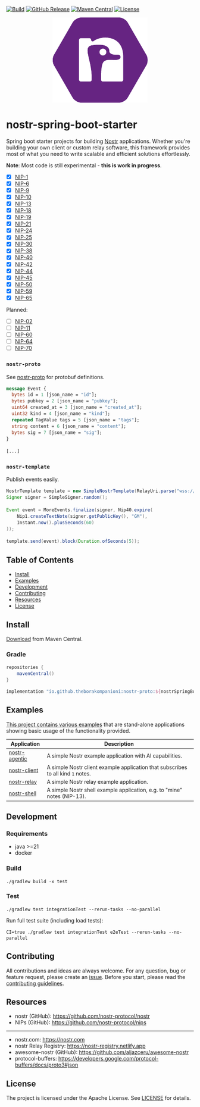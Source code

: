 [![Build](https://github.com/theborakompanioni/nostr-spring-boot-starter/actions/workflows/build.yml/badge.svg)](https://github.com/theborakompanioni/nostr-spring-boot-starter/actions/workflows/build.yml)
[![GitHub Release](https://img.shields.io/github/release/theborakompanioni/nostr-spring-boot-starter.svg?maxAge=3600)](https://github.com/theborakompanioni/nostr-spring-boot-starter/releases/latest)
[![Maven Central](https://img.shields.io/maven-central/v/io.github.theborakompanioni/nostr-proto.svg?maxAge=3600)](https://search.maven.org/#search|g%3A%22io.github.theborakompanioni%22)
[![License](https://img.shields.io/github/license/theborakompanioni/nostr-spring-boot-starter.svg?maxAge=2592000)](https://github.com/theborakompanioni/nostr-spring-boot-starter/blob/master/LICENSE)


<p align="center">
    <img src="https://github.com/theborakompanioni/nostr-spring-boot-starter/blob/master/docs/assets/images/logo.png" alt="Logo" width="255" />
</p>


nostr-spring-boot-starter
===

Spring boot starter projects for building [Nostr](https://github.com/nostr-protocol/nostr) applications.
Whether you're building your own client or custom relay software, this framework provides most of what you
need to write scalable and efficient solutions effortlessly.

**Note**: Most code is still experimental - **this is work in progress**.

- [x] [NIP-1](https://github.com/nostr-protocol/nips/blob/master/01.md)
- [x] [NIP-6](https://github.com/nostr-protocol/nips/blob/master/06.md)
- [x] [NIP-9](https://github.com/nostr-protocol/nips/blob/master/09.md)
- [x] [NIP-10](https://github.com/nostr-protocol/nips/blob/master/10.md)
- [x] [NIP-13](https://github.com/nostr-protocol/nips/blob/master/13.md)
- [x] [NIP-18](https://github.com/nostr-protocol/nips/blob/master/18.md)
- [x] [NIP-19](https://github.com/nostr-protocol/nips/blob/master/19.md)
- [x] [NIP-21](https://github.com/nostr-protocol/nips/blob/master/21.md)
- [x] [NIP-24](https://github.com/nostr-protocol/nips/blob/master/24.md)
- [x] [NIP-25](https://github.com/nostr-protocol/nips/blob/master/25.md)
- [x] [NIP-30](https://github.com/nostr-protocol/nips/blob/master/30.md)
- [x] [NIP-38](https://github.com/nostr-protocol/nips/blob/master/38.md)
- [x] [NIP-40](https://github.com/nostr-protocol/nips/blob/master/40.md)
- [x] [NIP-42](https://github.com/nostr-protocol/nips/blob/master/42.md)
- [x] [NIP-44](https://github.com/nostr-protocol/nips/blob/master/44.md)
- [x] [NIP-45](https://github.com/nostr-protocol/nips/blob/master/45.md)
- [x] [NIP-50](https://github.com/nostr-protocol/nips/blob/master/50.md)
- [x] [NIP-59](https://github.com/nostr-protocol/nips/blob/master/59.md)
- [x] [NIP-65](https://github.com/nostr-protocol/nips/blob/master/65.md)

Planned:
- [ ] [NIP-02](https://github.com/nostr-protocol/nips/blob/master/02.md)
- [ ] [NIP-11](https://github.com/nostr-protocol/nips/blob/master/11.md)
- [ ] [NIP-60](https://github.com/nostr-protocol/nips/blob/master/60.md)
- [ ] [NIP-64](https://github.com/nostr-protocol/nips/blob/master/64.md)
- [ ] [NIP-70](https://github.com/nostr-protocol/nips/blob/master/70.md)

### `nostr-proto`

See [nostr-proto](https://github.com/theborakompanioni/nostr-proto) for protobuf definitions.

```protobuf
message Event {
  bytes id = 1 [json_name = "id"];
  bytes pubkey = 2 [json_name = "pubkey"];
  uint64 created_at = 3 [json_name = "created_at"];
  uint32 kind = 4 [json_name = "kind"];
  repeated TagValue tags = 5 [json_name = "tags"];
  string content = 6 [json_name = "content"];
  bytes sig = 7 [json_name = "sig"];
}

[...]
```

### `nostr-template`

Publish events easily.

```java
NostrTemplate template = new SimpleNostrTemplate(RelayUri.parse("wss://relay.damus.io"));
Signer signer = SimpleSigner.random();

Event event = MoreEvents.finalize(signer, Nip40.expire(
    Nip1.createTextNote(signer.getPublicKey(), "GM"),
    Instant.now().plusSeconds(60)
));

template.send(event).block(Duration.ofSeconds(5));
```

## Table of Contents

- [Install](#install)
- [Examples](#examples)
- [Development](#development)
- [Contributing](#contributing)
- [Resources](#resources)
- [License](#license)


## Install

[Download](https://search.maven.org/#search|g%3A%22io.github.theborakompanioni%22) from Maven Central.

### Gradle
```groovy
repositories {
    mavenCentral()
}
```

```groovy
implementation "io.github.theborakompanioni:nostr-proto:${nostrSpringBootStarterVersion}"
```


## Examples

[This project contains various examples](examples/) that are stand-alone applications showing basic usage of the functionality provided.

| Application                                                  | Description                                                                      |
|--------------------------------------------------------------|----------------------------------------------------------------------------------|
| [nostr-agentic](nostr-agentic-example-application/readme.md) | A simple Nostr example application with AI capabilities.                         |
| [nostr-client](nostr-client-example-application/readme.md)   | A simple Nostr client example application that subscribes to all kind `1` notes. |
| [nostr-relay](nostr-relay-example-application/readme.md)     | A simple Nostr relay example application.                                        |
| [nostr-shell](nostr-shell-example-application/readme.md)     | A simple Nostr shell example application, e.g. to "mine" notes (NIP-13).         |


## Development

### Requirements
- java >=21
- docker

### Build
```shell script
./gradlew build -x test
```

### Test
```shell script
./gradlew test integrationTest --rerun-tasks --no-parallel
```

Run full test suite (including load tests):
```shell script
CI=true ./gradlew test integrationTest e2eTest --rerun-tasks --no-parallel
```

## Contributing
All contributions and ideas are always welcome. For any question, bug or feature request,
please create an [issue](https://github.com/theborakompanioni/nostr-spring-boot-starter/issues).
Before you start, please read the [contributing guidelines](contributing.md).

## Resources

- nostr (GitHub): https://github.com/nostr-protocol/nostr
- NIPs (GitHub): https://github.com/nostr-protocol/nips

---

- nostr.com: https://nostr.com
- nostr Relay Registry: https://nostr-registry.netlify.app
- awesome-nostr (GitHub): https://github.com/aljazceru/awesome-nostr
- protocol-buffers: https://developers.google.com/protocol-buffers/docs/proto3#json

## License

The project is licensed under the Apache License. See [LICENSE](LICENSE) for details.
